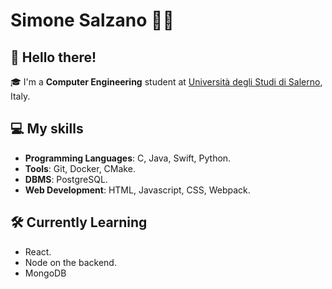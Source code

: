 # Simone Salzano 👨‍💻

## 👋 Hello there!

🎓 I'm a **Computer Engineering** student at [Università degli Studi di Salerno](https://www.unisa.it/), Italy. 

## 💻 My skills

- **Programming Languages**: C, Java, Swift, Python.
- **Tools**: Git, Docker, CMake.
- **DBMS**: PostgreSQL.
- **Web Development**: HTML, Javascript, CSS, Webpack.

## 🛠 Currently Learning
- React.
- Node on the backend.
- MongoDB
